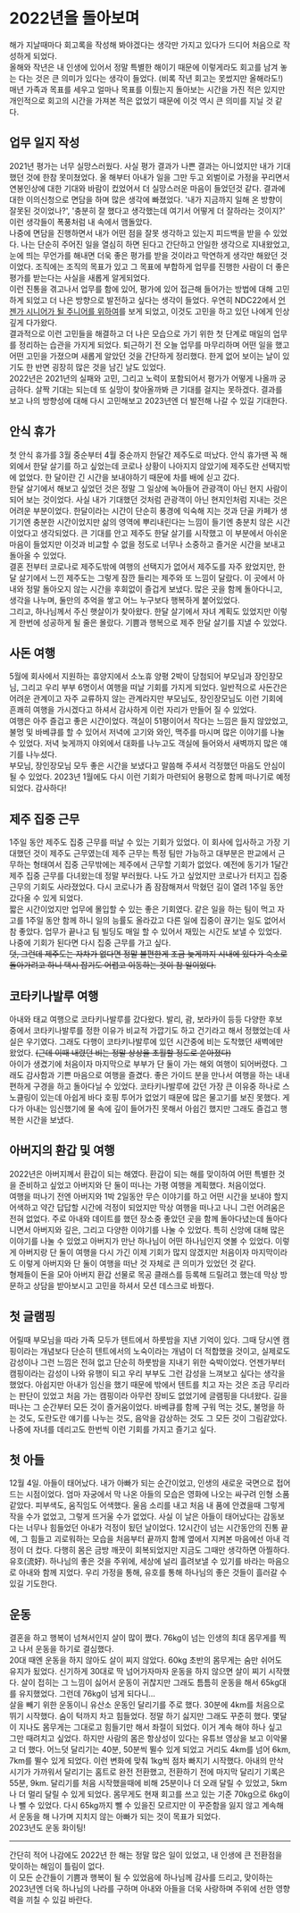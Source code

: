 # 2022년을 돌아보며  

해가 지날때마다 회고록을 작성해 봐야겠다는 생각만 가지고 있다가 드디어 처음으로 작성하게 되었다.  
올해와 작년은 내 인생에 있어서 정말 특별한 해이기 때문에 이렇게라도 회고를 남겨 놓는 다는 것은 큰 의미가 있다는 생각이 들었다. (비록 작년 회고는 못썼지만 올해라도!)  
매년 가족과 목표를 세우고 얼마나 목표를 이뤘는지 돌아보는 시간을 가진 적은 있지만 개인적으로 회고의 시간을 가져본 적은 없었기 때문에 이것 역시 큰 의미를 지닐 것 같다.  

## 업무 일지 작성  

2021년 평가는 너무 실망스러웠다.
사실 평가 결과가 나쁜 결과는 아니었지만 내가 기대했던 것에 한참 못미쳤었다. 올 해부터 아내가 일을 그만 두고 외벌이로 가정을 꾸리면서 연봉인상에 대한 기대와 바람이 컸었어서 더 실망스러운 마음이 들었던것 같다. 결과에 대한 이의신청으로 면담을 하며 많은 생각에 빠졌었다. '내가 지금까지 일해 온 방향이 잘못된 것이었나?', '충분히 잘 했다고 생각했는데 여기서 어떻게 더 잘하라는 것이지?' 이런 생각들이 폭풍처럼 내 속에서 맴돌았다.  
나중에 면담을 진행하면서 내가 어떤 점을 잘못 생각하고 있는지 피드백을 받을 수 있었다. 나는 단순히 주어진 일을 열심히 하면 된다고 간단하고 안일한 생각으로 지내왔었고, 눈에 띄는 무언가를 해내면 더욱 좋은 평가를 받을 것이라고 막연하게 생각만 해왔던 것이었다. 조직에는 조직의 목표가 있고 그 목표에 부합하게 업무를 진행한 사람이 더 좋은 평가를 받는다는 사실을 새롭게 알게되었다.  
이런 진통을 겪고나서 업무를 함에 있어, 평가에 있어 접근해 들어가는 방법에 대해 고민하게 되었고 더 나은 방향으로 발전하고 싶다는 생각이 들었다. 우연히 NDC22에서 [언젠가 시니어가 될 주니어를 위하여](../conference/%5BNDC22%5D%20%EC%96%B8%EC%A0%A0%EA%B0%80%20%EC%8B%9C%EB%8B%88%EC%96%B4%EA%B0%80%20%EB%90%A0%20%EC%A3%BC%EB%8B%88%EC%96%B4%EB%A5%BC%20%EC%9C%84%ED%95%98%EC%97%AC.md)를 보게 되었고, 이것도 고민을 하고 있던 나에게 인상깊게 다가왔다.  
결과적으로 이런 고민들을 해결하고 더 나은 모습으로 가기 위한 첫 단계로 매일의 업무를 정리하는 습관을 가지게 되었다. 퇴근하기 전 오늘 업무를 마무리하며 어떤 일을 했고 어떤 고민을 가졌으며 새롭게 알았던 것을 간단하게 정리했다. 한게 없어 보이는 날이 있기도 한 반면 굉장히 많은 것을 남긴 날도 있었다.  
2022년은 2021년의 실패와 고민, 그리고 노력이 포함되어서 평가가 어떻게 나올까 궁금하다. 살짝 기대는 되는데 또 실망이 찾아올까봐 큰 기대를 걸지는 못하겠다. 결과를 보고 나의 방향성에 대해 다시 고민해보고 2023년엔 더 발전해 나갈 수 있길 기대한다.  

## 안식 휴가  

첫 안식 휴가를 3월 중순부터 4월 중순까지 한달간 제주도로 떠났다. 안식 휴가땐 꼭 해외에서 한달 살기를 하고 싶었는데 코로나 상황이 나아지지 않았기에 제주도란 선택지밖에 없었다. 한 달이란 긴 시간을 보내야하기 때문에 차를 배에 싣고 갔다.  
한달 살기에서 해보고 싶었던 것은 정말 그 일상에 녹아들어 관광객이 아닌 현지 사람이 되어 보는 것이었다. 사실 내가 기대했던 것처럼 관광객이 아닌 현지인처럼 지내는 것은 어려운 부분이었다. 한달이라는 시간이 단순히 풍경에 익숙해 지는 것과 단골 카페가 생기기엔 충분한 시간이었지만 삶의 영역에 뿌리내린다는 느낌이 들기엔 충분치 않은 시간이었다고 생각되었다. 큰 기대를 안고 제주도 한달 살기를 시작했고 이 부분에서 아쉬운 마음이 들었지만 이것과 비교할 수 없을 정도로 너무나 소중하고 즐거운 시간을 보내고 돌아올 수 있었다.  
결혼 전부터 코로나로 제주도밖에 여행의 선택지가 없어서 제주도를 자주 왔었지만, 한달 살기에서 느낀 제주도는 그렇게 잠깐 들리는 제주와 또 느낌이 달랐다. 이 곳에서 아내와 정말 돌아오지 않는 시간을 후회없이 즐겁게 보냈다. 많은 곳을 함께 돌아다니고, 생각을 나누며, 둘만의 추억을 쌓고 어느 누구보다 행복하게 붙어있었다.  
그리고, 하나님께서 주신 햇살이가 찾아왔다. 한달 살기에서 자녀 계획도 있었지만 이렇게 한번에 성공하게 될 줄은 몰랐다. 기쁨과 행복으로 제주 한달 살기를 지낼 수 있었다.  

## 사돈 여행  

5월에 회사에서 지원하는 휴양지에서 소노휴 양평 2박이 당첨되어 부모님과 장인장모님, 그리고 우리 부부 6명이서 여행을 떠날 기회를 가지게 되었다. 일반적으로 사돈간은 어려운 관계이고 자주 교류하지 않는 관계라지만 부모님도, 장인장모님도 이런 기회에 흔쾌히 여행을 가시겠다고 하셔서 감사하게 이런 자리가 만들어 질 수 있었다.  
여행은 아주 즐겁고 좋은 시간이었다. 객실이 51평이어서 작다는 느낌은 들지 않았었고, 불멍 및 바베큐를 할 수 있어서 저녁에 고기와 와인, 맥주를 마시며 많은 이야기를 나눌 수 있었다. 저녁 늦게까지 야외에서 대화를 나누고도 객실에 들어와서 새벽까지 많은 얘기를 나누셨다.  
부모님, 장인장모님 모두 좋은 시간을 보냈다고 말씀해 주셔서 걱정했던 마음도 안심이 될 수 있었다. 2023년 1월에도 다시 이런 기회가 마련되어 용평으로 함께 떠나기로 예정되었다. 감사하다!  

## 제주 집중 근무  

1주일 동안 제주도 집중 근무를 떠날 수 있는 기회가 있었다. 이 회사에 입사하고 가장 기대했던 것이 제주도 근무였는데 제주 근무는 특정 팀만 가능하고 대부분은 판교에서 근무하는 형태여서 집중 근무밖에는 제주에서 근무할 기회가 없었다. 예전에 동기가 1달간 제주 집중 근무를 다녀왔는데 정말 부러웠다. 나도 가고 싶었지만 코로나가 터지고 집중 근무의 기회도 사라졌었다. 다시 코로나가 좀 잠잠해져서 막혔던 길이 열려 1주일 동안 갔다올 수 있게 되었다.  
짧은 시간이었지만 업무에 몰입할 수 있는 좋은 기회였다. 같은 일을 하는 팀이 먹고 자고를 1주일 동안 함께 하니 일의 능률도 올라갔고 다른 일에 집중이 끊기는 일도 없어서 참 좋았다. 업무가 끝나고 팀 빌딩도 매일 할 수 있어서 재밌는 시간도 보낼 수 있었다. 나중에 기회가 된다면 다시 집중 근무를 가고 싶다.  
~~덧, 그런데 제주도는 자차가 없다면 정말 불편한게 조금 늦게까지 시내에 있다가 숙소로 돌아가려고 하니 택시 잡기도 어렵고 이동하는 것이 참 일이었다.~~  

## 코타키나발루 여행  

아내와 태교 여행으로 코타키나발루를 갔다왔다. 발리, 괌, 보라카이 등등 다양한 후보 중에서 코타키나발루를 정한 이유가 비교적 가깝기도 하고 건기라고 해서 정했었는데 사실은 우기였다. 그래도 다행이 코타키나발루에 있던 시간중에 비는 도착했던 새벽에만 왔었다. ~~(근데 이때 내렸던 비는 정말 상상을 초월할 정도로 쏟아졌다)~~  
아이가 생겼기에 처음이자 마지막으로 부부가 단 둘이 가는 해외 여행이 되어버렸다. 그래도 감사함과 기쁜 마음으로 여행을 즐겼다. 좋은 가이드 분을 만나서 여행을 하는 내내 편하게 구경을 하고 돌아다닐 수 있었다. 코타키나발루에 갔던 가장 큰 이유중 하나로 스노클링이 있는데 아쉽게 바다 호핑 투어가 없었기 때문에 많은 물고기를 보진 못했다. 게다가 아내는 임신했기에 물 속에 깊이 들어가진 못해서 아쉽긴 했지만 그래도 즐겁고 행복한 시간을 보냈다.  

## 아버지의 환갑 및 여행  

2022년은 아버지께서 환갑이 되는 해였다. 환갑이 되는 해를 맞이하여 어떤 특별한 것을 준비하고 싶었고 아버지와 단 둘이 떠나는 가평 여행을 계획했다. 처음이었다.  
여행을 떠나기 전엔 아버지와 1박 2일동안 무슨 이야기를 하고 어떤 시간을 보내야 할지 어색하고 약간 답답할 시간에 걱정이 되었지만 막상 여행을 떠나고 나니 그런 어려움은 전혀 없었다. 주로 아내와 데이트를 했던 장소중 좋았던 곳을 함께 돌아다녔는데 돌아다니면서 아버지와 깊은, 그리고 다양한 이야기를 나눌 수 있었다. 특히 신앙에 대해 많은 이야기를 나눌 수 있었고 아버지가 만난 하나님이 어떤 하나님인지 엿볼 수 있었다. 이렇게 아버지랑 단 둘이 여행을 다시 가긴 이제 기회가 많지 않겠지만 처음이자 마지막이라도 이렇게 아버지와 단 둘이 여행을 떠난 것 자체로 큰 의미가 있었던 것 같다.  
형제들이 돈을 모아 아버지 환갑 선물로 목공 클래스를 등록해 드릴려고 했는데 막상 방문하고 상담을 받아보시고 고민을 하셔서 모션 데스크로 바꿨다.  

## 첫 글램핑  

어릴때 부모님을 따라 가족 모두가 텐트에서 하룻밤을 지낸 기억이 있다. 그때 당시엔 캠핑이라는 개념보다 단순히 텐트에서의 노숙이라는 개념이 더 적합했을 것이고, 실제로도 감성이나 그런 느낌은 전혀 없고 단순히 하룻밤을 지내기 위한 숙박이었다. 언젠가부터 캠핑이라는 감성이 나와 유행이 되고 우리 부부도 그런 감성을 느껴보고 싶다는 생각을 했었다. 아쉽지만 아내가 임신을 했기 때문에 밖에서 텐트를 치고 자는 것은 조금 무리라는 판단이 있었고 처음 가는 캠핑이라 아무런 장비도 없었기에 글램핑을 다녀왔다. 길을 떠나는 그 순간부터 모든 것이 즐거움이었다. 바베큐를 함께 구워 먹는 것도, 불멍을 하는 것도, 도란도란 얘기를 나누는 것도, 음악을 감상하는 것도 그 모든 것이 그림같았다. 나중에 자녀를 데리고도 한번씩 이런 기회를 가지고 즐기고 싶다.  

## 첫 아들  

12월 4일. 아들이 태어났다. 내가 아빠가 되는 순간이었고, 인생의 새로운 국면으로 접어드는 시점이었다. 엄마 자궁에서 막 나온 아들의 모습은 영화에 나오는 싸구려 인형 소품같았다. 피부색도, 움직임도 어색했다. 울음 소리를 내고 처음 내 품에 안겼을때 그렇게 작을 수가 없었고, 그렇게 뜨거울 수가 없었다. 사실 이 날은 아들이 태어났다는 감동보다는 너무나 힘들었던 아내가 걱정이 됬던 날이었다. 12시간이 넘는 시간동안의 진통 끝에, 그 힘들고 괴로워하는 모습을 처음부터 끝까지 함께 옆에서 지켜본 마음에선 아내 걱정이 더 컸다. 다행히 몸은 금방 깨끗이 회복되었지만 지금도 그때만 생각하면 아찔하다.  
유호(流好). 하나님의 좋은 것을 주위에, 세상에 널리 흘려보낼 수 있기를 바라는 마음으로 아내와 함께 지었다. 우리 가정을 통해, 유호를 통해 하나님의 좋은 것들이 흘러갈 수 있길 기도한다.  

## 운동  

결혼을 하고 행복이 넘쳐서인지 살이 많이 쪘다. 76kg이 넘는 인생의 최대 몸무게를 찍고 나서 운동을 하기로 결심했다.  
20대 때엔 운동을 하지 않아도 살이 찌지 않았다. 60kg 초반의 몸무게는 숨만 쉬어도 유지가 됬었다. 신기하게 30대로 딱 넘어가자마자 운동을 하지 않으면 살이 찌기 시작했다. 살이 접히는 그 느낌이 싫어서 운동이 귀찮지만 그래도 틈틈히 운동을 해서 65kg대를 유지했었다. 그런데 76kg이 넘게 되다니...  
살을 빼기 위한 운동이니 유산소 운동인 달리기를 주로 했다. 30분에 4km를 처음으로 뛰기 시작했다. 숨이 턱까지 차고 힘들었다. 정말 하기 싫지만 그래도 꾸준히 했다. 몇달이 지나도 몸무게는 그대로고 힘들기만 해서 좌절이 되었다. 이거 계속 해야 하나 싶고 그만 때려치고 싶었다. 하지만 사람의 몸은 항상성이 있다는 유튜브 영상을 보고 이악물고 더 했다. 어느덧 달리기는 40분, 50분씩 뛸수 있게 되었고 거리도 4km를 넘어 6km, 7km를 뛸수 있게 되었다. 이런 변화에 맞춰 1kg씩 점차 빠지기 시작했다. 아내의 만삭 시기가 가까워서 달리기는 홈트로 완전 전환했고, 전환하기 전에 마지막 달리기 기록은 55분, 9km. 달리기를 처음 시작했을때에 비해 25분이나 더 오래 달릴 수 있었고, 5km나 더 멀리 달릴 수 있게 되었다. 몸무게도 현재 회고를 쓰고 있는 기준 70kg으로 6kg이나 뺄 수 있었다. 다시 65kg까지 뺄 수 있을진 모르지만 이 꾸준함을 잃지 않고 계속해서 운동을 해 나가며 지치지 않는 아빠가 되는 것이 목표가 되었다.  
2023년도 운동 화이팅!  

---

간단히 적어 나감에도 2022년 한 해는 정말 많은 일이 있었고, 내 인생에 큰 전환점을 맞이하는 해임이 틀림이 없다.  
이 모든 순간들이 기쁨과 행복이 될 수 있었음에 하나님께 감사를 드리고, 맞이하는 2023년엔 더욱 하나님의 나라를 구하며 아내와 아들을 더욱 사랑하며 주위에 선한 영향력을 끼칠 수 있길 바란다.  